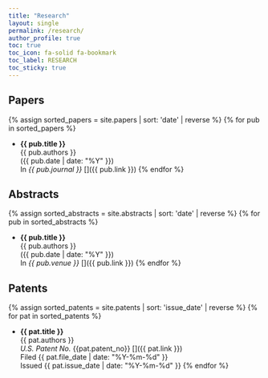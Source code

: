 ```yaml
---
title: "Research"
layout: single
permalink: /research/
author_profile: true
toc: true
toc_icon: fa-solid fa-bookmark
toc_label: RESEARCH
toc_sticky: true
---
```


## Papers

{% assign sorted_papers = site.papers | sort: 'date' | reverse %}
{% for pub in sorted_papers %}
- **{{ pub.title }}**
  <br>{{ pub.authors }}
  <br> ({{ pub.date | date: "%Y" }})
  <br>In _{{ pub.journal }}_ [<i class="fas fa-external-link-alt"></i>]({{ pub.link }})
{% endfor %}


## Abstracts
{% assign sorted_abstracts = site.abstracts | sort: 'date' | reverse %}
{% for pub in sorted_abstracts %}
- **{{ pub.title }}**
  <br>{{ pub.authors }}
  <br> ({{ pub.date | date: "%Y" }})
  <br>In _{{ pub.venue }}_ [<i class="fas fa-external-link-alt"></i>]({{ pub.link }})
{% endfor %}

## Patents

{% assign sorted_patents = site.patents | sort: 'issue_date' | reverse %}
{% for pat in sorted_patents %}
- **{{ pat.title }}**
  <br>{{ pat.authors }}
  <br> _U.S. Patent No._ {{pat.patent_no}} [<i class="fas fa-external-link-alt"></i>]({{ pat.link }})
  <br> Filed {{ pat.file_date | date: "%Y-%m-%d" }}
  <br> Issued {{ pat.issue_date | date: "%Y-%m-%d" }}
{% endfor %}

<!-- ### Presentations

* Simões Maia, Lucas. Namballa, Richa. Rocamora, Martín. Fuentes, Magdalena. Guedes, Carlos. "Characterizing Audio Problems in a Large Dataset of Field Recordings for Computational Analysis". Presentation delivered at the 8th International Conference on Analytical Approaches to World Musics. June 11, 2024. Bologna, Italy.
* Wu, Cecilia. Namballa, Richa. Mazurek Mary. "Advancing DEI in AES: A Pilot Analysis of AES Convention Participants Data". Presentation delivered at the 155th Audio Engineering Convention hosted by the Audio Engineering Society. October 25, 2023.
* Wu, Cecilia. Mazurek, Mary. Wyner, Jonathan. Loiacono, Eleanor T. Hill, Lucas. Namballa, Richa. “Moving Forward: AES DE&I Data Collection Task Force Initiative”. Panel discussion at the 153rd Audio Engineering Convention hosted by the Audio Engineering Society. October 26, 2022. Online.
* Namballa, Richa. Muñoz Vidal, Eva Luna. Ripollés, Pablo. “CHILLER 2.0”. Poster presented at the Society for Music Perception and Cognition. August 4, 2022. Portland, OR, USA. [View Poster Here.](https://drive.google.com/file/d/1HixiwcntK9mD1jgWOiL0oRPiYgYzbrpr/view?usp=share_link)
* Namballa, Richa. Bhargava, Shruti. “Like a Pro: Making Your Data Science Code Production-Ready”. Presentation delivered at the 3rd Women in Data Science Silicon Valley @ SAP Conference. June 4, 2020. Online.
* Li, Yue. Namballa, Richa. Bhargava, Shruti. “Active Learning Strategies for Extracting Product At- tributes using Deep Neural Networks”. Poster presented at the 13th Women in Machine Learning Work- shop co-located with NeurIPS. December 3, 2018. Montreal, Quebec, CA.
* Namballa, Richa. “Getting Started with SAP Leonardo Machine Learning”. Presentation delivered at the Women in Big Data Democratizing AI event co-hosted by Women in Technology at SAP. June 14, 2018. Palo Alto, CA, USA. -->